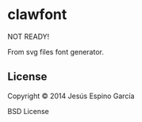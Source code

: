 # clawfont

NOT READY!

From svg files font generator.

## License

Copyright © 2014 Jesús Espino García

BSD License
